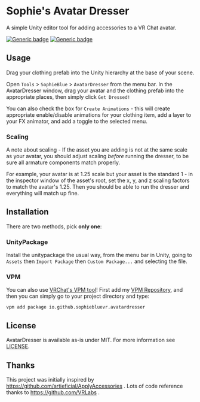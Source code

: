 Sophie's Avatar Dresser
=======================

A simple Unity editor tool for adding accessories to a VR Chat avatar.

[![Generic badge](https://img.shields.io/badge/Unity-2019.4.31f1-informational.svg)](https://unity3d.com/unity/whats-new/2019.4.31)
[![Generic badge](https://img.shields.io/badge/SDK-AvatarSDK3-informational.svg)](https://vrchat.com/home/download)

## Usage

Drag your clothing prefab into the Unity hierarchy at the base of your scene.

Open `Tools` > `SophieBlue` > `AvatarDresser` from the menu bar.  In the
AvatarDresser window, drag your avatar and the clothing prefab into the
appropriate places, then simply click `Get Dressed!`

You can also check the box for `Create Animations` - this will create
appropriate enable/disable animations for your clothing item, add a layer to
your FX animator, and add a toggle to the selected menu.

### Scaling

A note about scaling - If the asset you are adding is not at the same scale as
your avatar, you should adjust scaling *before* running the dresser, to be sure
all armature components match properly.

For example, your avatar is at 1.25 scale but your asset is the standard 1 - in
the inspector window of the asset's root, set the x, y, and z scaling factors to
match the avatar's 1.25.  Then you should be able to run the dresser and
everything will match up fine.

## Installation

There are two methods, pick **only one**:

### UnityPackage

Install the unitypackage the usual way, from the menu bar in Unity, going
to `Assets` then `Import Package` then `Custom Package...` and selecting the
file.

### VPM

You can also use [VRChat's VPM tool](https://vcc.docs.vrchat.com/vpm/cli/)!
First add my [VPM Repository](https://github.com/SophieBlueVR/vpm-repos), and
then you can simply go to your project directory and type:

```
vpm add package io.github.sophiebluevr.avatardresser
```

## License

AvatarDresser is available as-is under MIT. For more information see
[LICENSE](/LICENSE.txt).

## Thanks

This project was initially inspired by https://github.com/artieficial/ApplyAccessories .
Lots of code reference thanks to https://github.com/VRLabs .
